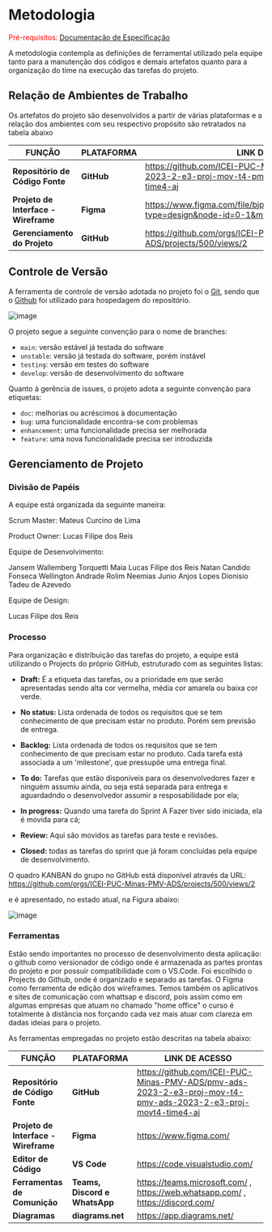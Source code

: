 
# Metodologia

<span style="color:red">Pré-requisitos: <a href="2-Especificação do Projeto.md"> Documentação de Especificação</a></span>

A metodologia contempla as definições de ferramental utilizado pela equipe tanto para a manutenção dos códigos e demais artefatos quanto para a organização do time na execução das tarefas do projeto.

## Relação de Ambientes de Trabalho

Os artefatos do projeto são desenvolvidos a partir de várias plataformas e a relação dos ambientes com seu respectivo propósito são retratados na tabela abaixo

|**FUNÇÃO**| **PLATAFORMA** |**LINK DE ACESSO**|
|--------------------|------------------------------------|----------------------------------------|
|**Repositório de Código Fonte**|**GitHub**|https://github.com/ICEI-PUC-Minas-PMV-ADS/pmv-ads-2023-2-e3-proj-mov-t4-pmv-ads-2023-2-e3-proj-movt4-time4-aj|
|**Projeto de Interface - Wireframe**|**Figma**|https://www.figma.com/file/bjpDBpBRockhCSrpPcnKFb/DESIGN?type=design&node-id=0-1&mode=design|
|**Gerenciamento do Projeto**| **GitHub**|https://github.com/orgs/ICEI-PUC-Minas-PMV-ADS/projects/500/views/2|

## Controle de Versão

A ferramenta de controle de versão adotada no projeto foi o
[Git](https://git-scm.com/), sendo que o [Github](https://github.com)
foi utilizado para hospedagem do repositório.

![image](https://github.com/ICEI-PUC-Minas-PMV-ADS/pmv-ads-2023-2-e3-proj-mov-t4-pmv-ads-2023-2-e3-proj-movt4-time4-aj/assets/90806252/71a96b1a-cd03-4e27-82c5-53fc9d88c41f)


O projeto segue a seguinte convenção para o nome de branches:

- `main`: versão estável já testada do software
- `unstable`: versão já testada do software, porém instável
- `testing`: versão em testes do software
- `develop`: versão de desenvolvimento do software

Quanto à gerência de issues, o projeto adota a seguinte convenção para
etiquetas:

- `doc`: melhorias ou acréscimos à documentação
- `bug`: uma funcionalidade encontra-se com problemas
- `enhancement`: uma funcionalidade precisa ser melhorada
- `feature`: uma nova funcionalidade precisa ser introduzida

## Gerenciamento de Projeto

### Divisão de Papéis
A equipe está organizada da seguinte maneira:

Scrum Master: Mateus Curcino de Lima

Product Owner: Lucas Filipe dos Reis

Equipe de Desenvolvimento:

Jansem Wallemberg Torquetti Maia
Lucas Filipe dos Reis
Natan Candido Fonseca
Wellington Andrade Rolim
Neemias Junio Anjos Lopes
Dionisio Tadeu de Azevedo

Equipe de Design:

Lucas Filipe dos Reis

### Processo

Para organização e distribuição das tarefas do projeto, a equipe está utilizando o  Projects do próprio GitHub, estruturado com as seguintes listas:
 
- **Draft:** É a etiqueta das tarefas, ou a prioridade em que serão apresentadas sendo alta cor vermelha, média cor amarela ou baixa cor verde.

- **No status:** Lista ordenada de todos os requisitos que se tem conhecimento de que precisam estar no produto. Porém sem previsão de entrega.
  
- **Backlog:** Lista ordenada de todos os requisitos que se tem conhecimento de que precisam estar no produto. Cada tarefa está associada a um 'milestone', que pressupõe uma entrega final.

- **To do:** Tarefas que estão disponíveis para os desenvolvedores fazer e ninguém assumiu ainda, ou seja está separada para entrega e aguardadndo o desenvolvedor assumir a resposabilidade por ela;

- **In progress:** Quando uma tarefa do Sprint A Fazer tiver sido iniciada, ela é movida para cá;

- **Review:** Aqui são movidos as tarefas para teste e revisões.

- **Closed:** todas as tarefas do sprint que já foram concluídas pela equipe de desenvolvimento.

O quadro KANBAN do grupo no GitHub está disponível através da URL:
https://github.com/orgs/ICEI-PUC-Minas-PMV-ADS/projects/500/views/2

e é apresentado, no estado atual, na Figura abaixo:

![image](https://github.com/ICEI-PUC-Minas-PMV-ADS/pmv-ads-2023-2-e3-proj-mov-t4-pmv-ads-2023-2-e3-proj-movt4-time4-aj/assets/90806252/1ab79a0b-56f6-4095-af32-e7f12a5b61c5)


### Ferramentas

 Estão sendo importantes no processo de desenvolvimento desta aplicação: o github como versionador de código onde é armazenada as partes prontas do projeto e por possuir compatibilidade com o VS.Code. Foi escolhido o Projects do Github, onde é organizado e separado as tarefas. O Figma como ferramenta de edição dos wireframes. 
 Temos também os aplicativos e sites de comunicação com whattsap e discord, pois assim como em algumas empresas que atuam no chamado "home office" o curso é totalmente à distância nos forçando cada vez mais atuar com clareza em dadas ideias para o projeto.
 
As ferramentas empregadas no projeto estão descritas na tabela abaixo:

|**FUNÇÃO**| **PLATAFORMA** |**LINK DE ACESSO**|
|--------------------|------------------------------------|----------------------------------------|
|**Repositório de Código Fonte**|**GitHub**|https://github.com/ICEI-PUC-Minas-PMV-ADS/pmv-ads-2023-2-e3-proj-mov-t4-pmv-ads-2023-2-e3-proj-movt4-time4-aj|
|**Projeto de Interface - Wireframe**|**Figma**|https://www.figma.com/|
|**Editor de Código**|**VS Code**|https://code.visualstudio.com/|
|**Ferramentas de Comunição**|**Teams, Discord e WhatsApp**|https://teams.microsoft.com/ , https://web.whatsapp.com/ , https://discord.com/|
|**Diagramas**| **diagrams.net**| https://app.diagrams.net/|

